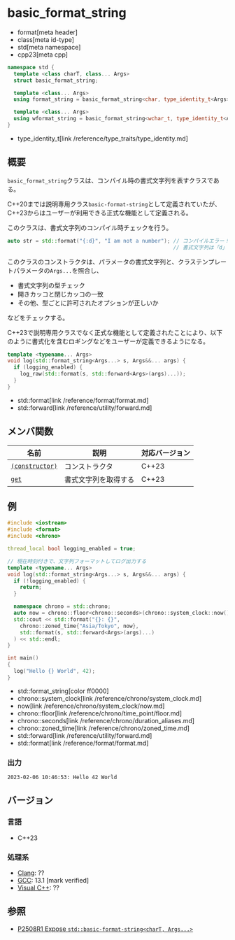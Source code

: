 # basic_format_string
* format[meta header]
* class[meta id-type]
* std[meta namespace]
* cpp23[meta cpp]

```cpp
namespace std {
  template <class charT, class... Args>
  struct basic_format_string;

  template <class... Args>
  using format_string = basic_format_string<char, type_identity_t<Args>...>;

  template <class... Args>
  using wformat_string = basic_format_string<wchar_t, type_identity_t<Args>...>;
}
```
* type_identity_t[link /reference/type_traits/type_identity.md]


## 概要
`basic_format_string`クラスは、コンパイル時の書式文字列を表すクラスである。

C++20までは説明専用クラス`basic-format-string`として定義されていたが、C++23からはユーザーが利用できる正式な機能として定義される。

このクラスは、書式文字列のコンパイル時チェックを行う。

```cpp
auto str = std::format("{:d}", "I am not a number"); // コンパイルエラー！
                                                     // 書式文字列は「d」で整数を要求しているが、引数として文字列が渡された
```

このクラスのコンストラクタは、パラメータの書式文字列と、クラステンプレートパラメータの`Args...`を照合し、

- 書式文字列の型チェック
- 開きカッコと閉じカッコの一致
- その他、型ごとに許可されたオプションが正しいか

などをチェックする。

C++23で説明専用クラスでなく正式な機能として定義されたことにより、以下のように書式化を含むロギングなどをユーザーが定義できるようになる。

```cpp
template <typename... Args>
void log(std::format_string<Args...> s, Args&&... args) {
  if (logging_enabled) {
    log_raw(std::format(s, std::forward<Args>(args)...));
  }
}
```
* std::format[link /reference/format/format.md]
* std::forward[link /reference/utility/forward.md]


## メンバ関数

| 名前            | 説明           | 対応バージョン |
|-----------------|----------------|----------------|
| [`(constructor)`](basic_format_string/op_constructor.md) | コンストラクタ | C++23 |
| [`get`](basic_format_string/get.md)                      | 書式文字列を取得する | C++23 |

## 例
```cpp example
#include <iostream>
#include <format>
#include <chrono>

thread_local bool logging_enabled = true;

// 現在時刻付きで、文字列フォーマットしてログ出力する
template <typename... Args>
void log(std::format_string<Args...> s, Args&&... args) {
  if (!logging_enabled) {
    return;
  }

  namespace chrono = std::chrono;
  auto now = chrono::floor<chrono::seconds>(chrono::system_clock::now());
  std::cout << std::format("{}: {}",
    chrono::zoned_time{"Asia/Tokyo", now},
    std::format(s, std::forward<Args>(args)...)
  ) << std::endl;
}

int main()
{
  log("Hello {} World", 42);
}
```
* std::format_string[color ff0000]
* chrono::system_clock[link /reference/chrono/system_clock.md]
* now[link /reference/chrono/system_clock/now.md]
* chrono::floor[link /reference/chrono/time_point/floor.md]
* chrono::seconds[link /reference/chrono/duration_aliases.md]
* chrono::zoned_time[link /reference/chrono/zoned_time.md]
* std::forward[link /reference/utility/forward.md]
* std::format[link /reference/format/format.md]

### 出力
```
2023-02-06 10:46:53: Hello 42 World
```

## バージョン
### 言語
- C++23

### 処理系
- [Clang](/implementation.md#clang): ??
- [GCC](/implementation.md#gcc): 13.1 [mark verified]
- [Visual C++](/implementation.md#visual_cpp): ??

## 参照
- [P2508R1 Expose `std::basic-format-string<charT, Args...>`](https://www.open-std.org/jtc1/sc22/wg21/docs/papers/2022/p2508r1.html)
